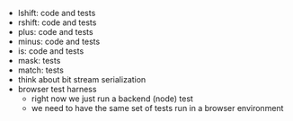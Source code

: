 - lshift: code and tests
- rshift: code and tests
- plus: code and tests
- minus: code and tests
- is: code and tests
- mask: tests
- match: tests
- think about bit stream serialization
- browser test harness
  * right now we just run a backend (node) test
  * we need to have the same set of tests run in a browser environment
